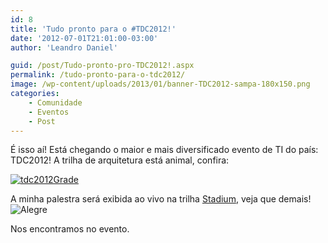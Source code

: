 ```yaml
---
id: 8
title: 'Tudo pronto para o #TDC2012!'
date: '2012-07-01T21:01:00-03:00'
author: 'Leandro Daniel'

guid: /post/Tudo-pronto-pro-TDC2012!.aspx
permalink: /tudo-pronto-para-o-tdc2012/
image: /wp-content/uploads/2013/01/banner-TDC2012-sampa-180x150.png
categories:
    - Comunidade
    - Eventos
    - Post
---
```


É isso aí! Está chegando o maior e mais diversificado evento de TI do país: TDC2012! A trilha de arquitetura está animal, confira:

[![tdc2012Grade](http://leandrodaniel.com/pics/tdc2012Grade_1.png "tdc2012Grade")](http://www.thedevelopersconference.com.br/tdc/2012/saopaulo/trilha-arquitetura#programacao)

A minha palestra será exibida ao vivo na trilha [Stadium](http://www.thedevelopersconference.com.br/tdc/2012/saopaulo/trilha-stadium-quarta#programacao), veja que demais! ![Alegre](http://leandrodaniel.com/pics/wlEmoticon-smile_10.png)

Nos encontramos no evento.